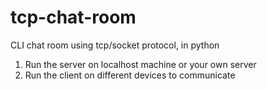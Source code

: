# tcp-chat-room
CLI chat room using tcp/socket protocol, in python
1. Run the server on localhost machine or your own server
2. Run the client on different devices to communicate 
